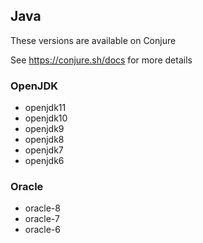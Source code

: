 ## Java

These versions are available on Conjure

See https://conjure.sh/docs for more details

### OpenJDK
- openjdk11
- openjdk10
- openjdk9
- openjdk8
- openjdk7
- openjdk6

### Oracle
- oracle-8
- oracle-7
- oracle-6
